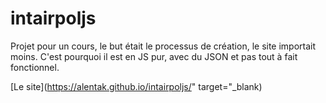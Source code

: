 # intairpoljs

Projet pour un cours, le but était le processus de création, le site importait moins. C'est pourquoi il est en JS pur, avec du JSON et pas tout à fait fonctionnel.

[Le site](https://alentak.github.io/intairpoljs/" target="_blank)
